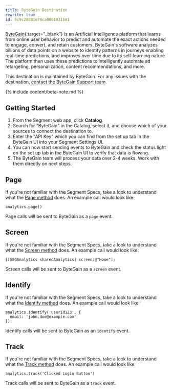 ```yaml
---
title: ByteGain Destination
rewrite: true
id: 5c9c28081e78ca0001031b81
---
```

[ByteGain](https://bytegain.com/?utm_source=segmentio&utm_medium=docs&utm_campaign=partners){:target="_blank”} is an Artificial Intelligence platform that learns from online user behavior to predict and automate the exact actions needed to engage, convert, and retain customers. ByteGain's software analyzes billions of data points on a website to identify patterns in journeys enabling real-time predictions, and improves over time due to its self-learning nature. The platform then uses these predictions to intelligently automate ad retargeting, personalization, content recommendations, and more.

This destination is maintained by ByteGain. For any issues with the destination, [contact the ByteGain Support team](mailto:support@bytegain.com).

{% include content/beta-note.md %}

## Getting Started



1. From the Segment web app, click **Catalog**.
2. Search for "ByteGain" in the Catalog, select it, and choose which of your sources to connect the destination to.
3. Enter the "API Key" which you can find from the set up tab in the ByteGain UI into your Segment Settings UI.
4. You can now start sending events to ByteGain and check the status light on the set up tab in the ByteGain UI to verify that data is flowing.
5. The ByteGain team will process your data over 2-4 weeks. Work with them directly on next steps.

## Page

If you're not familiar with the Segment Specs, take a look to understand what the [Page method](/docs/connections/spec/page/) does. An example call would look like:

```
analytics.page()
```

Page calls will be sent to ByteGain as a `page` event.


## Screen

If you're not familiar with the Segment Specs, take a look to understand what the [Screen method](/docs/connections/spec/page/) does. An example call would look like:

```
[[SEGAnalytics sharedAnalytics] screen:@"Home"];
```

Screen calls will be sent to ByteGain as a `screen` event.


## Identify

If you're not familiar with the Segment Specs, take a look to understand what the [Identify method](/docs/connections/spec/identify/) does. An example call would look like:

```
analytics.identify('userId123', {
  email: 'john.doe@example.com'
});
```

Identify calls will be sent to ByteGain as an `identify` event.


## Track

If you're not familiar with the Segment Specs, take a look to understand what the [Track method](/docs/connections/spec/track/) does. An example call would look like:

```
analytics.track('Clicked Login Button')
```

Track calls will be sent to ByteGain as a `track` event.
